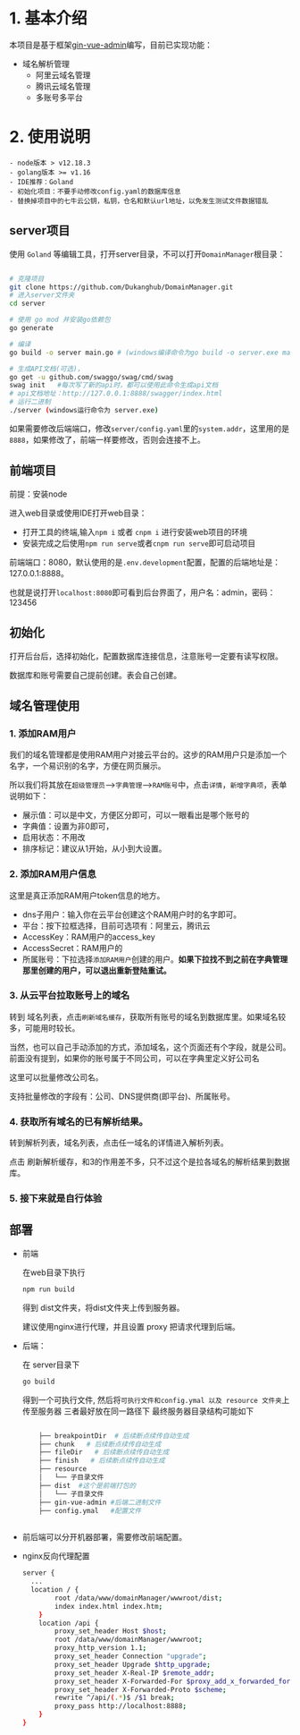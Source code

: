 # 1. 基本介绍

本项目是基于框架[gin-vue-admin](https://www.gin-vue-admin.com)编写，目前已实现功能：

- 域名解析管理
  - 阿里云域名管理
  - 腾讯云域名管理
  - 多账号多平台

# 2. 使用说明

```
- node版本 > v12.18.3
- golang版本 >= v1.16
- IDE推荐：Goland
- 初始化项目：不要手动修改config.yaml的数据库信息
- 替换掉项目中的七牛云公钥，私钥，仓名和默认url地址，以免发生测试文件数据错乱
```

## server项目

使用 `Goland` 等编辑工具，打开server目录，不可以打开`DomainManager`根目录：

```sh

# 克隆项目
git clone https://github.com/Dukanghub/DomainManager.git
# 进入server文件夹
cd server

# 使用 go mod 并安装go依赖包
go generate

# 编译 
go build -o server main.go # (windows编译命令为go build -o server.exe main.go )

# 生成API文档(可选)，
go get -u github.com/swaggo/swag/cmd/swag
swag init	#每次写了新的api时，都可以使用此命令生成api文档
# api文档地址：http://127.0.0.1:8888/swagger/index.html
# 运行二进制
./server (windows运行命令为 server.exe)

```

如果需要修改后端端口，修改`server/config.yaml`里的`system.addr`，这里用的是`8888`，如果修改了，前端一样要修改，否则会连接不上。

## 前端项目

前提：安装node

进入web目录或使用IDE打开web目录：

- 打开工具的终端,输入`npm i` 或者 `cnpm i` 进行安装web项目的环境
- 安装完成之后使用`npm run serve`或者`cnpm run serve`即可启动项目

前端端口：8080，默认使用的是`.env.development`配置，配置的后端地址是：127.0.0.1:8888。

也就是说打开`localhost:8080`即可看到后台界面了，用户名：admin，密码：123456

## 初始化

打开后台后，选择初始化，配置数据库连接信息，注意账号一定要有读写权限。

数据库和账号需要自己提前创建。表会自己创建。

## 域名管理使用

### 1. 添加RAM用户

我们的域名管理都是使用RAM用户对接云平台的。这步的RAM用户只是添加一个名字，一个易识别的名字，方便在网页展示。

所以我们将其放在`超级管理员`-->`字典管理`-->`RAM账号`中，点击`详情`，`新增字典项`，表单说明如下：

- 展示值：可以是中文，方便区分即可，可以一眼看出是哪个账号的
- 字典值：设置为非0即可，
- 启用状态：不用改
- 排序标记：建议从1开始，从小到大设置。

### 2. 添加RAM用户信息

这里是真正添加RAM用户token信息的地方。

- dns子用户：输入你在云平台创建这个RAM用户时的名字即可。
- 平台：按下拉框选择，目前可选项有：阿里云，腾讯云
- AccessKey：RAM用户的access_key
- AccessSecret：RAM用户的
- 所属账号：下拉选择`添加RAM用户`创建的用户。**如果下拉找不到之前在字典管理那里创建的用户，可以退出重新登陆重试。**

### 3. 从云平台拉取账号上的域名

转到 域名列表，点击`刷新域名缓存`，获取所有账号的域名到数据库里。如果域名较多，可能用时较长。

当然，也可以自己手动添加的方式，添加域名，这个页面还有个字段，就是公司。前面没有提到，如果你的账号属于不同公司，可以在字典里定义好公司名

这里可以批量修改公司名。

支持批量修改的字段有：公司、DNS提供商(即平台)、所属账号。

### 4. 获取所有域名的已有解析结果。

转到解析列表，域名列表，点击任一域名的详情进入解析列表。

点击 刷新解析缓存，和3的作用差不多，只不过这个是拉各域名的解析结果到数据库。

### 5. 接下来就是自行体验

## 部署

- 前端

  在web目录下执行 

  ```sh
  npm run build 
  ```

  得到 dist文件夹，将dist文件夹上传到服务器。

  建议使用nginx进行代理，并且设置 proxy 把请求代理到后端。

- 后端：

  在 server目录下 

  ```sh
  go build 
  ```

  得到一个可执行文件, 然后将`可执行文件和config.ymal 以及 resource 文件夹`上传至服务器 三者最好放在同一路径下 最终服务器目录结构可能如下

  ```sh
  
      ├── breakpointDir  # 后续断点续传自动生成
      ├── chunk   # 后续断点续传自动生成
      ├── fileDir   # 后续断点续传自动生成
      ├── finish   # 后续断点续传自动生成
      ├── resource
      │   └── 子目录文件                   
      ├── dist	#这个是前端打包的
      │   └── 子目录文件
      ├── gin-vue-admin	#后端二进制文件
      ├── config.ymal	#配置文件
      
  ```

- 前后端可以分开机器部署，需要修改前端配置。

- nginx反向代理配置

  ```sh
  server {
  	...
  	location / {
          root /data/www/domainManager/wwwroot/dist;
          index index.html index.htm;
      }
      location /api {
          proxy_set_header Host $host;
          root /data/www/domainManager/wwwroot;
          proxy_http_version 1.1;
          proxy_set_header Connection "upgrade";
          proxy_set_header Upgrade $http_upgrade;
          proxy_set_header X-Real-IP $remote_addr;
          proxy_set_header X-Forwarded-For $proxy_add_x_forwarded_for;
          proxy_set_header X-Forwarded-Proto $scheme;
          rewrite ^/api/(.*)$ /$1 break;
          proxy_pass http://localhost:8888;
      }
  }
  	
  ```

  